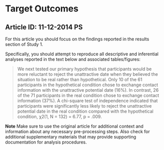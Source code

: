 # Target Outcomes
## Article ID: 11-12-2014 PS

For this article you should focus on the findings reported in the results section of Study 1.

Specifically, you should attempt to reproduce all descriptive and inferential analyses reported in the text below and associated tables/figures:

> We next tested our primary hypothesis that participants would be
more reluctant to reject the unattractive date when they
believed the situation to be real rather than hypothetical.
Only 10 of the 61 participants in the hypothetical condition
chose to exchange contact information with the
unattractive potential date (16%). In contrast, 26 of the
71 participants in the real condition chose to exchange
contact information (37%). A chi-square test of independence
indicated that participants were significantly less
likely to reject the unattractive potential date in the real
condition compared with the hypothetical condition,
χ2(1, N = 132) = 6.77, p = .009.

**Note**
Make sure to use the original article for additional context and information about any necessary pre-processing steps. Also check for additional supplementary materials that may provide supporting documentation for analysis procedures.
